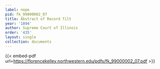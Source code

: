 ```yaml
---
label: nope
pid: fk_99000002_07
title: Abstract of Record Tilt
year: '1894'
author: Supreme Court of Illinois
order: '435'
layout: single
collection: documents
---
```



{{< embed-pdf url=https://florencekelley.northwestern.edu/pdfs/fk_99000002_07.pdf >}}